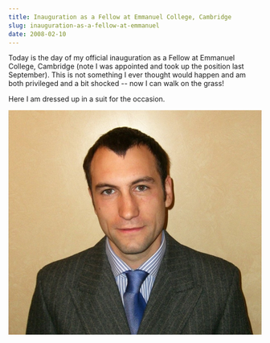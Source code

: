 ```yaml
---
title: Inauguration as a Fellow at Emmanuel College, Cambridge
slug: inauguration-as-a-fellow-at-emmanuel
date: 2008-02-10
---
```


Today is the day of my official inauguration as a Fellow at Emmanuel College, Cambridge (note I was appointed and took up the position last September). This is not something I ever thought would happen and am both privileged and a bit shocked -- now I can walk on the grass!

Here I am dressed up in a suit for the occasion.

<img src="../images/2008-02-10-inauguration-as-a-fellow-at-emmanuel/rufus_pollock_portrait_suit_fellow.jpg" />
